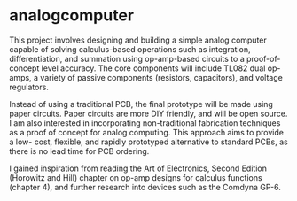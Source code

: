 # analogcomputer
This project involves designing and building a simple analog computer capable of solving calculus-based
operations such as integration, differentiation, and summation using op-amp-based circuits to a proof-of-
concept level accuracy. The core components will include TL082 dual op-amps, a variety of passive
components (resistors, capacitors), and voltage regulators.

Instead of using a traditional PCB, the final prototype will be made using paper circuits. Paper circuits are
more DIY friendly, and will be open source. I am also interested in incorporating non-traditional
fabrication techniques as a proof of concept for analog computing. This approach aims to provide a low-
cost, flexible, and rapidly prototyped alternative to standard PCBs, as there is no lead time for PCB
ordering.

I gained inspiration from reading the Art of Electronics, Second Edition (Horowitz and Hill) chapter on
op-amp designs for calculus functions (chapter 4), and further research into devices such as the Comdyna
GP-6.
